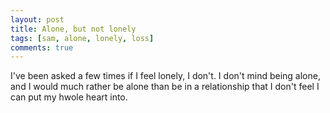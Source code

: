 ```yaml
---
layout: post
title: Alone, but not lonely
tags: [sam, alone, lonely, loss]
comments: true
---
```

I've been asked a few times if I feel lonely, I don't. I don't mind being alone, and I would much rather be alone than be in a relationship
that I don't feel I can put my hwole heart into.